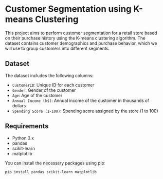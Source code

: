 # Customer Segmentation using K-means Clustering

This project aims to perform customer segmentation for a retail store based on their purchase history using the K-means clustering algorithm. The dataset contains customer demographics and purchase behavior, which we will use to group customers into different segments.

## Dataset

The dataset includes the following columns:
- `CustomerID`: Unique ID for each customer
- `Gender`: Gender of the customer
- `Age`: Age of the customer
- `Annual Income (k$)`: Annual income of the customer in thousands of dollars
- `Spending Score (1-100)`: Spending score assigned by the store (1 to 100)

## Requirements

- Python 3.x
- pandas
- scikit-learn
- matplotlib

You can install the necessary packages using pip:

```bash
pip install pandas scikit-learn matplotlib
